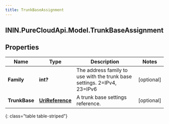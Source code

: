 ```yaml
---
title: TrunkBaseAssignment
---
```

## ININ.PureCloudApi.Model.TrunkBaseAssignment

## Properties

|Name | Type | Description | Notes|
|------------ | ------------- | ------------- | -------------|
| **Family** | **int?** | The address family to use with the trunk base settings. 2&#x3D;IPv4, 23&#x3D;IPv6 | [optional] |
| **TrunkBase** | [**UriReference**](UriReference.html) | A trunk base settings reference. | [optional] |
{: class="table table-striped"}


